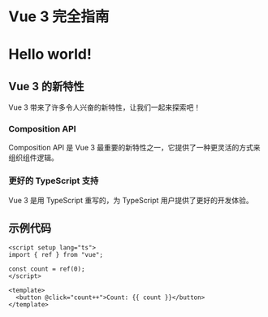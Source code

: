 # Vue 3 完全指南

<ArticleInfo
  date="2024-03-20"
  category="前端"
  :tags="['Vue', 'JavaScript', '教程']"
/>

<h1 class="text-3xl font-bold underline text-blue-500 dark:text-blue-400">
  Hello world!
</h1>

## Vue 3 的新特性

Vue 3 带来了许多令人兴奋的新特性，让我们一起来探索吧！

### Composition API

Composition API 是 Vue 3 最重要的新特性之一，它提供了一种更灵活的方式来组织组件逻辑。

### 更好的 TypeScript 支持

Vue 3 是用 TypeScript 重写的，为 TypeScript 用户提供了更好的开发体验。

## 示例代码

```vue
<script setup lang="ts">
import { ref } from "vue";

const count = ref(0);
</script>

<template>
  <button @click="count++">Count: {{ count }}</button>
</template>
```
